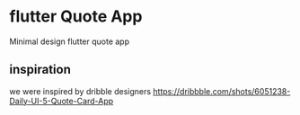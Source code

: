 # flutter Quote App

Minimal design flutter quote app 

## inspiration
we were inspired by dribble designers 
https://dribbble.com/shots/6051238-Daily-UI-5-Quote-Card-App
